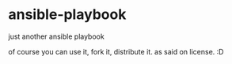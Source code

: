 # ansible-playbook
just another ansible playbook

of course you can use it, fork it, distribute it. as said on license. :D
